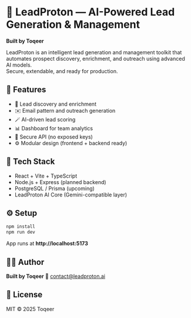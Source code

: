 # 🚀 LeadProton — AI-Powered Lead Generation & Management

**Built by Toqeer**

LeadProton is an intelligent lead generation and management toolkit that automates prospect discovery, enrichment, and outreach using advanced AI models.  
Secure, extendable, and ready for production.

## 🧠 Features
- 🧩 Lead discovery and enrichment
- ✉️ Email pattern and outreach generation
- 🪄 AI-driven lead scoring
- 📊 Dashboard for team analytics
- 🔐 Secure API (no exposed keys)
- ⚙️ Modular design (frontend + backend ready)

## 🧰 Tech Stack
- React + Vite + TypeScript  
- Node.js + Express (planned backend)  
- PostgreSQL / Prisma (upcoming)  
- LeadProton AI Core (Gemini-compatible layer)

## ⚙️ Setup
```bash
npm install
npm run dev
```

App runs at **http://localhost:5173**

## 🧑‍💻 Author

**Built by Toqeer**
📧 contact@leadproton.ai

## 📜 License

MIT © 2025 Toqeer
